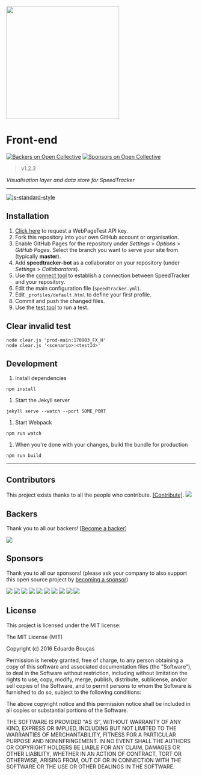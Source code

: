 <img src="https://speedtracker.org/assets/images/logo-full-square-inverted.png" width="300">

# Front-end
[![Backers on Open Collective](https://opencollective.com/speedtracker/backers/badge.svg)](#backers) [![Sponsors on Open Collective](https://opencollective.com/speedtracker/sponsors/badge.svg)](#sponsors) 
> v1.2.3

*Visualisation layer and data store for SpeedTracker*

---

[![js-standard-style](https://cdn.rawgit.com/feross/standard/master/badge.svg)](http://standardjs.com)

## Installation

1. [Click here](https://www.webpagetest.org/getkey.php) to request a WebPageTest API key.
1. Fork this repository into your own GitHub account or organisation.
1. Enable GitHub Pages for the repository under *Settings* > *Options* > *GitHub Pages*. Select the branch you want to serve your site from (typically **master**).
1. Add **speedtracker-bot** as a collaborator on your repository (under *Settings* > *Collaborators*).
1. Use the [connect tool](https://speedtracker.org/connect) to establish a connection between SpeedTracker and your repository.
1. Edit the main configuration file (`speedtracker.yml`).
1. Edit `_profiles/default.html` to define your first profile.
1. Commit and push the changed files.
1. Use the [test tool](https://speedtracker.org/test) to run a test.

## Clear invalid test

  ```
  node clear.js 'prod-main:170903_FX_H'
  node clear.js '<scenario>:<testId>'
  ```


## Development

1. Install dependencies

  ```
  npm install
  ```

1. Start the Jekyll server

  ```
  jekyll serve --watch --port SOME_PORT
  ```

1. Start Webpack

  ```
  npm run watch
  ```

1. When you're done with your changes, build the bundle for production

  ```
  npm run build
  ```

---

## Contributors

This project exists thanks to all the people who contribute. [[Contribute]](blob/master/CONTRIBUTING.md).
<a href="graphs/contributors"><img src="https://opencollective.com/speedtracker/contributors.svg?width=890" /></a>


## Backers

Thank you to all our backers! [[Become a backer](https://opencollective.com/speedtracker#backer)]

<a href="https://opencollective.com/speedtracker#backers" target="_blank"><img src="https://opencollective.com/speedtracker/backers.svg?width=890"></a>


## Sponsors

Thank you to all our sponsors! (please ask your company to also support this open source project by [becoming a sponsor](https://opencollective.com/speedtracker#sponsor))

<a href="https://opencollective.com/speedtracker/sponsor/0/website" target="_blank"><img src="https://opencollective.com/speedtracker/sponsor/0/avatar.svg"></a>
<a href="https://opencollective.com/speedtracker/sponsor/1/website" target="_blank"><img src="https://opencollective.com/speedtracker/sponsor/1/avatar.svg"></a>
<a href="https://opencollective.com/speedtracker/sponsor/2/website" target="_blank"><img src="https://opencollective.com/speedtracker/sponsor/2/avatar.svg"></a>
<a href="https://opencollective.com/speedtracker/sponsor/3/website" target="_blank"><img src="https://opencollective.com/speedtracker/sponsor/3/avatar.svg"></a>
<a href="https://opencollective.com/speedtracker/sponsor/4/website" target="_blank"><img src="https://opencollective.com/speedtracker/sponsor/4/avatar.svg"></a>
<a href="https://opencollective.com/speedtracker/sponsor/5/website" target="_blank"><img src="https://opencollective.com/speedtracker/sponsor/5/avatar.svg"></a>
<a href="https://opencollective.com/speedtracker/sponsor/6/website" target="_blank"><img src="https://opencollective.com/speedtracker/sponsor/6/avatar.svg"></a>
<a href="https://opencollective.com/speedtracker/sponsor/7/website" target="_blank"><img src="https://opencollective.com/speedtracker/sponsor/7/avatar.svg"></a>
<a href="https://opencollective.com/speedtracker/sponsor/8/website" target="_blank"><img src="https://opencollective.com/speedtracker/sponsor/8/avatar.svg"></a>
<a href="https://opencollective.com/speedtracker/sponsor/9/website" target="_blank"><img src="https://opencollective.com/speedtracker/sponsor/9/avatar.svg"></a>



## License

This project is licensed under the MIT license:

The MIT License (MIT)

Copyright (c) 2016 Eduardo Bouças

Permission is hereby granted, free of charge, to any person obtaining a copy
of this software and associated documentation files (the "Software"), to deal
in the Software without restriction, including without limitation the rights
to use, copy, modify, merge, publish, distribute, sublicense, and/or sell
copies of the Software, and to permit persons to whom the Software is
furnished to do so, subject to the following conditions:

The above copyright notice and this permission notice shall be included in all
copies or substantial portions of the Software.

THE SOFTWARE IS PROVIDED "AS IS", WITHOUT WARRANTY OF ANY KIND, EXPRESS OR
IMPLIED, INCLUDING BUT NOT LIMITED TO THE WARRANTIES OF MERCHANTABILITY,
FITNESS FOR A PARTICULAR PURPOSE AND NONINFRINGEMENT. IN NO EVENT SHALL THE
AUTHORS OR COPYRIGHT HOLDERS BE LIABLE FOR ANY CLAIM, DAMAGES OR OTHER
LIABILITY, WHETHER IN AN ACTION OF CONTRACT, TORT OR OTHERWISE, ARISING FROM,
OUT OF OR IN CONNECTION WITH THE SOFTWARE OR THE USE OR OTHER DEALINGS IN THE
SOFTWARE.
